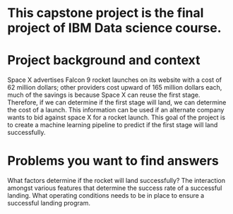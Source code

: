 # This capstone project is the final project of IBM Data science course.

# Project background and context
Space X advertises Falcon 9 rocket launches on its website with a cost of 62 million dollars; other providers cost upward of 165 million dollars each, much of the savings is because Space X can reuse the first stage. Therefore, if we can determine if the first stage will land, we can determine the cost of a launch. This information can be used if an alternate company wants to bid against space X for a rocket launch. This goal of the project is to create a machine learning pipeline to predict if the first stage will land successfully.

# Problems you want to find answers
What factors determine if the rocket will land successfully?
The interaction amongst various features that determine the success rate of a successful landing.
What operating conditions needs to be in place to ensure a successful landing program.

